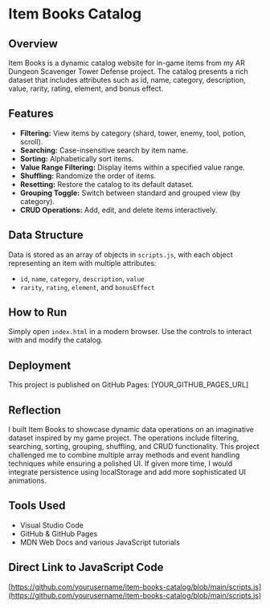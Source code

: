 # Item Books Catalog

## Overview
Item Books is a dynamic catalog website for in-game items from my AR Dungeon Scavenger Tower Defense project. The catalog presents a rich dataset that includes attributes such as id, name, category, description, value, rarity, rating, element, and bonus effect.

## Features
- **Filtering:** View items by category (shard, tower, enemy, tool, potion, scroll).
- **Searching:** Case-insensitive search by item name.
- **Sorting:** Alphabetically sort items.
- **Value Range Filtering:** Display items within a specified value range.
- **Shuffling:** Randomize the order of items.
- **Resetting:** Restore the catalog to its default dataset.
- **Grouping Toggle:** Switch between standard and grouped view (by category).
- **CRUD Operations:** Add, edit, and delete items interactively.

## Data Structure
Data is stored as an array of objects in `scripts.js`, with each object representing an item with multiple attributes:
- `id`, `name`, `category`, `description`, `value`
- `rarity`, `rating`, `element`, and `bonusEffect`

## How to Run
Simply open `index.html` in a modern browser. Use the controls to interact with and modify the catalog.

## Deployment
This project is published on GitHub Pages: [YOUR_GITHUB_PAGES_URL]

## Reflection
I built Item Books to showcase dynamic data operations on an imaginative dataset inspired by my game project. The operations include filtering, searching, sorting, grouping, shuffling, and CRUD functionality. This project challenged me to combine multiple array methods and event handling techniques while ensuring a polished UI. If given more time, I would integrate persistence using localStorage and add more sophisticated UI animations.

## Tools Used
- Visual Studio Code
- GitHub & GitHub Pages
- MDN Web Docs and various JavaScript tutorials

## Direct Link to JavaScript Code
[https://github.com/yourusername/item-books-catalog/blob/main/scripts.js](https://github.com/yourusername/item-books-catalog/blob/main/scripts.js)

